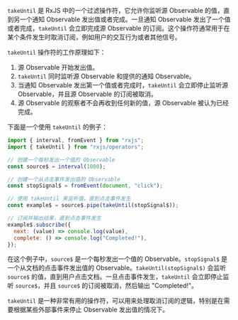 `takeUntil` 是 RxJS 中的一个过滤操作符，它允许你监听源 Observable 的值，直到另一个通知 Observable 发出值或者完成。一旦通知 Observable 发出了一个值或者完成，`takeUntil` 会立即完成源 Observable 的订阅。这个操作符通常用于在某个条件发生时取消订阅，例如用户的交互行为或者其他信号。

`takeUntil` 操作符的工作原理如下：

1. 源 Observable 开始发出值。
2. `takeUntil` 同时监听源 Observable 和提供的通知 Observable。
3. 当通知 Observable 发出第一个值或者完成时，`takeUntil` 会立即停止监听源 Observable，并且源 Observable 的订阅被取消。
4. 源 Observable 的观察者不会再收到任何新的值，源 Observable 被认为已经完成。

下面是一个使用 `takeUntil` 的例子：

```javascript
import { interval, fromEvent } from "rxjs";
import { takeUntil } from "rxjs/operators";

// 创建一个每秒发出一个值的 Observable
const source$ = interval(1000);

// 创建一个从点击事件发出值的 Observable
const stopSignal$ = fromEvent(document, "click");

// 使用 takeUntil 来监听值，直到点击事件发生
const example$ = source$.pipe(takeUntil(stopSignal$));

// 订阅并输出结果，直到点击事件发生
example$.subscribe({
  next: (value) => console.log(value),
  complete: () => console.log("Completed!"),
});
```

在这个例子中，`source$` 是一个每秒发出一个值的 Observable。`stopSignal$` 是一个从文档的点击事件发出值的 Observable。`takeUntil(stopSignal$)` 会监听 `source$` 的值，直到用户点击文档。一旦点击事件发生，`takeUntil` 会立即停止监听 `source$`，并且 `source$` 的订阅被取消，然后输出 "Completed!"。

`takeUntil` 是一种非常有用的操作符，可以用来处理取消订阅的逻辑，特别是在需要根据某些外部事件来停止 Observable 发出值的情况下。
